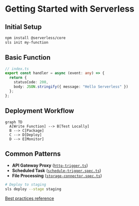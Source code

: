 # Getting Started with Serverless

## Initial Setup
```bash
npm install @serverless/core
sls init my-function
```

## Basic Function
```typescript
// index.ts
export const handler = async (event: any) => {
  return {
    statusCode: 200,
    body: JSON.stringify({ message: "Hello Serverless" })
  };
};
```

## Deployment Workflow
```mermaid
graph TD
  A[Write Function] --> B[Test Locally]
  B --> C[Package]
  C --> D[Deploy]
  D --> E[Monitor]
```

## Common Patterns
- **API Gateway Proxy** ([`http-trigger.ts`](src/serverless/services/triggers/http-trigger.ts))
- **Scheduled Task** ([`schedule-trigger.spec.ts`](src/serverless/__tests__/services/triggers/schedule-trigger.spec.ts))
- **File Processing** ([`storage-connector.spec.ts`](src/serverless/__tests__/integration/connectors/storage-connector.spec.ts))

```bash
# Deploy to staging
sls deploy --stage staging
```

[Best practices reference](./best-practices.md)